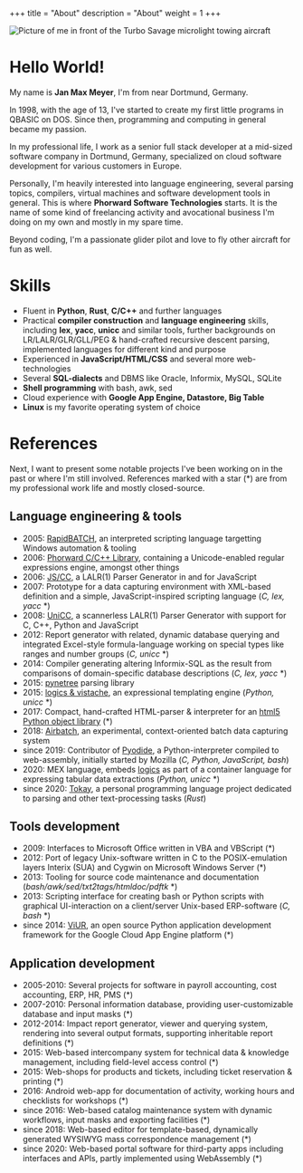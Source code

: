 +++
title = "About"
description = "About"
weight = 1
+++

<img src="/portrait.jpg" title="Picture of me in front of the Turbo Savage microlight towing aircraft">

# Hello World!

My name is **Jan Max Meyer**, I'm from near Dortmund, Germany.

In 1998, with the age of 13, I've started to create my first little programs in QBASIC on DOS. Since then, programming and computing in general became my passion.

In my professional life, I work as a senior full stack developer at a mid-sized software company in Dortmund, Germany, specialized on cloud software development for various customers in Europe.

Personally, I'm heavily interested into language engineering, several parsing topics, compilers, virtual machines and software development tools in general. This is where **Phorward Software Technologies** starts. It is the name of some kind of freelancing activity and avocational business I'm doing on my own and mostly in my spare time.

Beyond coding, I'm a passionate glider pilot and love to fly other aircraft for fun as well.

# Skills

- Fluent in **Python**, **Rust**, **C/C++** and further languages
- Practical **compiler construction** and **language engineering** skills, including **lex**, **yacc**, **unicc** and similar tools, further backgrounds on LR/LALR/GLR/GLL/PEG & hand-crafted recursive descent parsing, implemented languages for different kind and purpose
- Experienced in **JavaScript/HTML/CSS** and several more web-technologies
- Several **SQL-dialects** and DBMS like Oracle, Informix, MySQL, SQLite
- **Shell programming** with bash, awk, sed
- Cloud experience with **Google App Engine, Datastore, Big Table**
- **Linux** is my favorite operating system of choice

# References

Next, I want to present some notable projects I've been working on in the past or where I'm still involved. References marked with a star (*) are from my professional work life and mostly closed-source.

## Language engineering & tools

- 2005: [RapidBATCH](https://www.rapidbatch.com), an interpreted scripting language targetting Windows automation & tooling
- 2006: [Phorward C/C++ Library](https://github.com/phorward/phorward), containing a Unicode-enabled regular expressions engine, amongst other things
- 2006: [JS/CC](https://github.com/abrobston/jscc), a LALR(1) Parser Generator in and for JavaScript
- 2007: Prototype for a data capturing environment with XML-based definition and a simple, JavaScript-inspired scripting language (*C, lex, yacc* *)
- 2008: [UniCC](https://github.com/phorward/unicc), a scannerless LALR(1) Parser Generator with support for C, C++, Python and JavaScript
- 2012: Report generator with related, dynamic database querying and integrated Excel-style formula-language working on special types like ranges and number groups (*C, unicc* *)
- 2014:	Compiler generating altering Informix-SQL as the result from comparisons of domain-specific database descriptions (*C, lex, yacc* *)
- 2015: [pynetree](https://github.com/phorward/pynetree) parsing library
- 2015:	[logics & vistache](https://github.com/viur-framework/viur-logics), an expressional templating engine (*Python, unicc* *)
- 2017:	Compact, hand-crafted HTML-parser & interpreter for an [html5 Python object library](https://github.com/viur-framework/flare) (*)
- 2018: [Airbatch](https://github.com/phorward/airbatch), an experimental, context-oriented batch data capturing system
- since 2019: Contributor of [Pyodide](https://pyodide.org), a Python-interpreter compiled to web-assembly, initially started by Mozilla (*C, Python, JavaScript, bash*)
- 2020: MEX language, embeds [logics](https://github.com/viur-framework/viur-logics) as part of a container language for expressing tabular data extractions (*Python, unicc* *)
- since 2020: [Tokay](https://tokay.dev), a personal programming language project dedicated to parsing and other text-processing tasks (*Rust*)

## Tools development

- 2009: Interfaces to Microsoft Office written in VBA and VBScript (*)
- 2012: Port of legacy Unix-software written in C to the POSIX-emulation layers Interix (SUA) and Cygwin on Microsoft Windows Server (*)
- 2013: Tooling for source code maintenance and documentation (*bash/awk/sed/txt2tags/htmldoc/pdftk* *)
- 2013: Scripting interface for creating bash or Python scripts with graphical UI-interaction on a client/server Unix-based ERP-software (*C, bash* *)
- since 2014: [ViUR](https://www.viur.dev), an open source Python application development framework for the Google Cloud App Engine platform (*)

## Application development

- 2005-2010: Several projects for software in payroll accounting, cost accounting, ERP, HR, PMS (*)
- 2007-2010: Personal information database, providing user-customizable database and input masks (*)
- 2012-2014: Impact report generator, viewer and querying system, rendering into several output formats, supporting inheritable report definitions (*)
- 2015: Web-based intercompany system for technical data & knowledge management, including field-level access control (*)
- 2015: Web-shops for products and tickets, including ticket reservation & printing (*)
- 2016: Android web-app for documentation of activity, working hours and checklists for workshops (*)
- since 2016: Web-based catalog maintenance system with dynamic workflows, input masks and exporting facilities (*)
- since 2018: Web-based editor for template-based, dynamically generated WYSIWYG mass correspondence management (*)
- since 2020: Web-based portal software for third-party apps including interfaces and APIs, partly implemented using WebAssembly (*)

